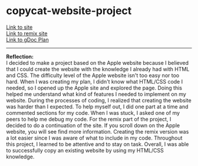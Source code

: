 # copycat-website-project

[Link to site](https://lydiay3590.github.io/copycat-website-project/)       
[Link to remix site](https://lydiay3590.github.io/copycat-website-project/remix.html)      
[Link to gDoc Plan](https://docs.google.com/document/d/17GQdXYd2OBr62yXMnJMVHa6feeB43CQ97eMXwb-kteI/edit?usp=sharing)   

---

**Reflection:**      
I decided to make a project based on the Apple website because I believed that I could create the website with the knowledge I already had with HTML and CSS. The difficulty level of the Apple website isn't too easy nor too hard. When I was creating my plan, I didn't know what HTML/CSS code I needed, so I opened up the Apple site and explored the page. Doing this helped me understand what kind of features I needed to implement on my website. During the processes of coding, I realized that creating the website was harder than I expected. To help myself out, I did one part at a time and commented sections for my code. When I was stuck, I asked one of my peers to help me debug my code. For the remix part of the project, I decided to do a continuation of the site. If you scroll down on the Apple website, you will see find more information. Creating the remix version was a lot easier since I was aware of what to include in my code. Throughout this project, I learned to be attentive and to stay on task. Overall, I was able to successfully copy an existing website by using my HTML/CSS knowledge.  
